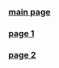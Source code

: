 ### [main page](https://ZhuchkouAA.github.io/project-wired/public)
### [page 1](https://zhuchkouaa.github.io/project-wired/public/christmas.html)
### [page 2](https://zhuchkouaa.github.io/project-wired/public/samsung.html)
